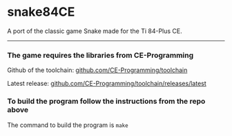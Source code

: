 # snake84CE
A port of the classic game Snake made for the Ti 84-Plus CE.

---

### The game requires the libraries from CE-Programming
Github of the toolchain: [github.com/CE-Programming/toolchain](https://github.com/CE-Programming/toolchain)

Latest release: [github.com/CE-Programming/toolchain/releases/latest](https://github.com/CE-Programming/toolchain/releases/latest)

### To build the program follow the instructions from the repo above
The command to build the program is `make`